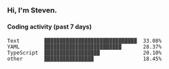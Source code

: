 ### Hi, I'm Steven.

#### Coding activity (past 7 days)
```
Text        ▓▓▓▓▓▓▓▓▓▓▓▓▓▓▓▓▓▓▓▓▓▓▓▓▓▓▓▓▓▓  33.08%
YAML        ▓▓▓▓▓▓▓▓▓▓▓▓▓▓▓▓▓▓▓▓▓▓▓▓▓       28.37%
TypeScript  ▓▓▓▓▓▓▓▓▓▓▓▓▓▓▓▓▓▓              20.10%
other       ▓▓▓▓▓▓▓▓▓▓▓▓▓▓▓▓                18.45%
```
